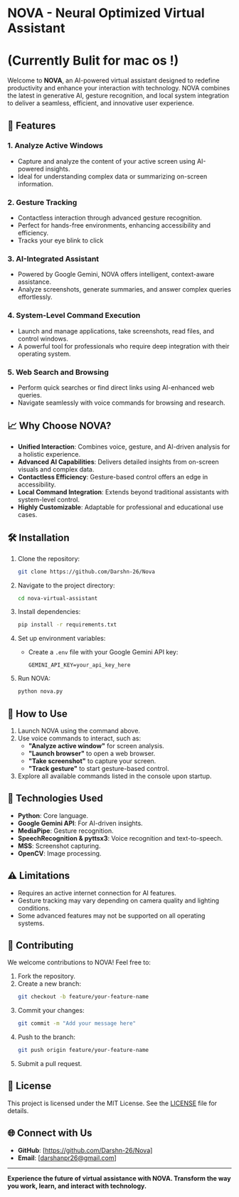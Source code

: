 # NOVA - Neural Optimized Virtual Assistant
# (Currently Bulit for mac os !)
Welcome to **NOVA**, an AI-powered virtual assistant designed to redefine productivity and enhance your interaction with technology. NOVA combines the latest in generative AI, gesture recognition, and local system integration to deliver a seamless, efficient, and innovative user experience.

## 🚀 Features

### 1. **Analyze Active Windows**
   - Capture and analyze the content of your active screen using AI-powered insights.
   - Ideal for understanding complex data or summarizing on-screen information.

### 2. **Gesture Tracking**
   - Contactless interaction through advanced gesture recognition.
   - Perfect for hands-free environments, enhancing accessibility and efficiency.
   - Tracks your eye blink to click 

### 3. **AI-Integrated Assistant**
   - Powered by Google Gemini, NOVA offers intelligent, context-aware assistance.
   - Analyze screenshots, generate summaries, and answer complex queries effortlessly.

### 4. **System-Level Command Execution**
   - Launch and manage applications, take screenshots, read files, and control windows.
   - A powerful tool for professionals who require deep integration with their operating system.

### 5. **Web Search and Browsing**
   - Perform quick searches or find direct links using AI-enhanced web queries.
   - Navigate seamlessly with voice commands for browsing and research.

## 📈 Why Choose NOVA?

- **Unified Interaction**: Combines voice, gesture, and AI-driven analysis for a holistic experience.
- **Advanced AI Capabilities**: Delivers detailed insights from on-screen visuals and complex data.
- **Contactless Efficiency**: Gesture-based control offers an edge in accessibility.
- **Local Command Integration**: Extends beyond traditional assistants with system-level control.
- **Highly Customizable**: Adaptable for professional and educational use cases.

## 🛠️ Installation

1. Clone the repository:
   ```bash
   git clone https://github.com/Darshn-26/Nova
   ```

2. Navigate to the project directory:
   ```bash
   cd nova-virtual-assistant
   ```

3. Install dependencies:
   ```bash
   pip install -r requirements.txt
   ```

4. Set up environment variables:
   - Create a `.env` file with your Google Gemini API key:
     ```
     GEMINI_API_KEY=your_api_key_here
     ```

5. Run NOVA:
   ```bash
   python nova.py
   ```

## 🎯 How to Use

1. Launch NOVA using the command above.
2. Use voice commands to interact, such as:
   - **"Analyze active window"** for screen analysis.
   - **"Launch browser"** to open a web browser.
   - **"Take screenshot"** to capture your screen.
   - **"Track gesture"** to start gesture-based control.
3. Explore all available commands listed in the console upon startup.

## 🧩 Technologies Used

- **Python**: Core language.
- **Google Gemini API**: For AI-driven insights.
- **MediaPipe**: Gesture recognition.
- **SpeechRecognition & pyttsx3**: Voice recognition and text-to-speech.
- **MSS**: Screenshot capturing.
- **OpenCV**: Image processing.

## ⚠️ Limitations

- Requires an active internet connection for AI features.
- Gesture tracking may vary depending on camera quality and lighting conditions.
- Some advanced features may not be supported on all operating systems.

## 🌟 Contributing

We welcome contributions to NOVA! Feel free to:

1. Fork the repository.
2. Create a new branch:
   ```bash
   git checkout -b feature/your-feature-name
   ```
3. Commit your changes:
   ```bash
   git commit -m "Add your message here"
   ```
4. Push to the branch:
   ```bash
   git push origin feature/your-feature-name
   ```
5. Submit a pull request.

## 📜 License

This project is licensed under the MIT License. See the [LICENSE](LICENSE) file for details.

## 🌐 Connect with Us


- **GitHub**: [https://github.com/Darshn-26/Nova]
- **Email**: [darshanpr26@gmail.com]

---

**Experience the future of virtual assistance with NOVA. Transform the way you work, learn, and interact with technology.**
